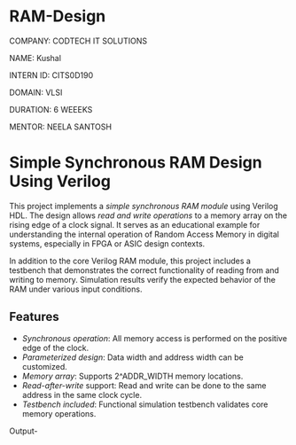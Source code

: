 # RAM-Design
COMPANY: CODTECH IT SOLUTIONS

NAME: Kushal

INTERN ID: CITS0D190

DOMAIN: VLSI

DURATION: 6 WEEEKS

MENTOR: NEELA SANTOSH

# Simple Synchronous RAM Design Using Verilog
This project implements a *simple synchronous RAM module* using Verilog HDL. The design allows *read and write operations* to a memory array on the rising edge of a clock signal. It serves as an educational example for understanding the internal operation of Random Access Memory in digital systems, especially in FPGA or ASIC design contexts.

In addition to the core Verilog RAM module, this project includes a testbench that demonstrates the correct functionality of reading from and writing to memory. Simulation results verify the expected behavior of the RAM under various input conditions.
##  Features
- *Synchronous operation*: All memory access is performed on the positive edge of the clock.
- *Parameterized design*: Data width and address width can be customized.
- *Memory array*: Supports 2^ADDR_WIDTH memory locations.
- *Read-after-write* support: Read and write can be done to the same address in the same clock cycle.
- *Testbench included*: Functional simulation testbench validates core memory operations.

Output-


